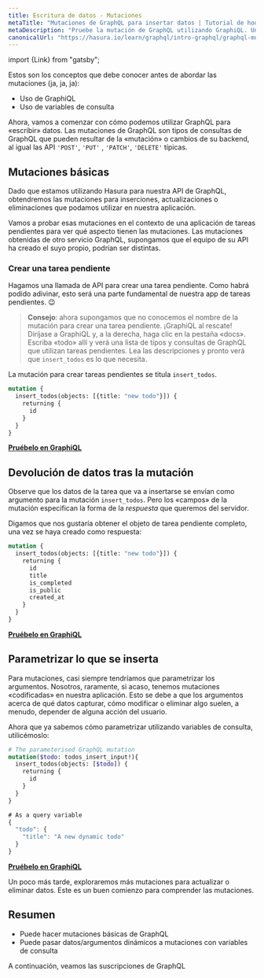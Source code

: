 ```yaml
---
title: Escritura de datos - Mutaciones
metaTitle: "Mutaciones de GraphQL para insertar datos | Tutorial de hooks Apollo con React en GraphQL"
metaDescription: "Pruebe la mutación de GraphQL utilizando GraphiQL. Un ejemplo de mutación de GraphQL con argumentos dinámicos y variables para insertar datos"
canonicalUrl: "https://hasura.io/learn/graphql/intro-graphql/graphql-mutations/"
---
```


import {Link} from "gatsby";

Estos son los conceptos que debe conocer antes de abordar las mutaciones (ja, ja, ja):
- <Link to="/intro-to-graphql/2-fetching-data-queries/#tryoutgraphqlqueries">Uso de GraphiQL</Link>
- <Link to="/intro-to-graphql/2-fetching-data-queries/#graphqlvariables:passingargumentstoyourqueriesdynamically">Uso de variables de consulta</Link>

Ahora, vamos a comenzar con cómo podemos utilizar GraphQL para «escribir» datos.
Las mutaciones de GraphQL son tipos de consultas de GraphQL que pueden resultar
 de la «mutación» o cambios de su backend, al igual las API `'POST'`,
`'PUT'` , `'PATCH'`, `'DELETE'` típicas.

## Mutaciones básicas
Dado que estamos utilizando Hasura para nuestra API de GraphQL, obtendremos las mutaciones para
 inserciones, actualizaciones o eliminaciones que podamos utilizar en nuestra aplicación.

Vamos a probar esas mutaciones en el contexto de una aplicación de tareas pendientes para ver
 qué aspecto tienen las mutaciones. Las mutaciones obtenidas de otro servicio
 GraphQL, supongamos que el equipo de su API ha creado el suyo propio, podrían ser distintas.

### Crear una tarea pendiente

Hagamos una llamada de API para crear una tarea pendiente. Como habrá podido adivinar, esto
 será una parte fundamental de nuestra app de tareas pendientes. 😉

> **Consejo**: ahora supongamos que no conocemos el nombre de la mutación para
>  crear una tarea pendiente. ¡GraphiQL al rescate! Diríjase a GraphiQL y, a la derecha, haga clic en la pestaña «docs». Escriba «todo» allí y verá una lista de tipos y consultas de GraphQL
>  que utilizan tareas pendientes. Lea las descripciones y pronto verá
>  que `insert_todos` es lo que necesita.

La mutación para crear tareas pendientes se titula `insert_todos`.

```graphql
mutation {
  insert_todos(objects: [{title: "new todo"}]) {
    returning {
      id
    }
  }
}
```

<!-- [//]: # TODO: -->
<b><a href="https://hasura.io/learn/graphql/graphiql" target="_blank">Pruébelo en GraphiQL</a></b>

## Devolución de datos tras la mutación
Observe que los datos de la tarea que va a insertarse se envían como
 argumento para la mutación `insert_todos`. Pero los «campos» de la mutación
 especifican la forma de la _respuesta_ que queremos del servidor.

Digamos que nos gustaría obtener el objeto de tarea pendiente completo, una vez se haya creado
 como respuesta:

```graphql
mutation {
  insert_todos(objects: [{title: "new todo"}]) {
    returning {
      id
      title
      is_completed
      is_public
      created_at
    }
  }
}
```

<!-- [//]: # TODO: -->
<b><a href="https://hasura.io/learn/graphql/graphiql" target="_blank">Pruébelo en GraphiQL</a></b>

## Parametrizar lo que se inserta

Para mutaciones, casi siempre tendríamos que parametrizar los argumentos. Nosotros, raramente, si acaso, tenemos mutaciones «codificadas» en nuestra aplicación. Esto se debe a que
 los argumentos acerca de qué datos capturar, cómo modificar o eliminar algo suelen, a menudo,
 depender de alguna acción del usuario.

Ahora que ya sabemos cómo parametrizar utilizando variables de consulta, utilicémoslo:

```graphql
# The parameterised GraphQL mutation
mutation($todo: todos_insert_input!){
  insert_todos(objects: [$todo]) {
    returning {
      id
    }
  }
}
```

```javascript
# As a query variable
{
  "todo": {
    "title": "A new dynamic todo"
  }
}
```

<!-- [//]: # TODO: -->
<b><a href="https://hasura.io/learn/graphql/graphiql" target="_blank">Pruébelo en GraphiQL</a></b>

Un poco más tarde, exploraremos más mutaciones para actualizar o eliminar datos. Este es un buen comienzo para comprender las mutaciones.

## Resumen

- Puede hacer mutaciones básicas de GraphQL
- Puede pasar datos/argumentos dinámicos a mutaciones con variables de consulta

A continuación, veamos las suscripciones de GraphQL
